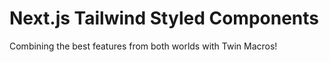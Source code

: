 # Next.js Tailwind Styled Components

Combining the best features from both worlds with Twin Macros!
